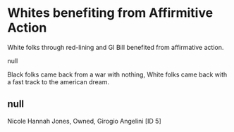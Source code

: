 # Whites benefiting from Affirmitive Action

White folks through red-lining and GI Bill benefited from affirmative action.

null

 Black folks came back from a war with nothing, White folks came back with a fast track to the american dream. 

## null

Nicole Hannah Jones, Owned, Girogio Angelini [ID 5]

